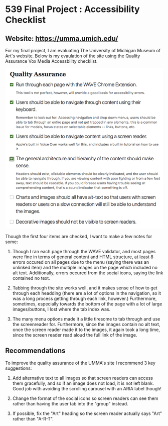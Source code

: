 # 539 Final Project : Accessibility Checklist

## Website: https://umma.umich.edu/

For my final project, I am evaluating The University of Michigan Museum of Art's website. Below is my evaulation of the site using the Quality Assurance Vox Media Accessbility checklist. 

![](checklist.png)

Though the first four items are checked, I want to make a few notes for some:

1. Though I ran each page through the WAVE validator, and most pages were fine in terms of general content and HTML structure, at least 8 errors occured on all pages due to the menu (saying there was an unlinked item) and the multiple images on the page which included no alt text. Additionally, errors occured from the social icons, saying the link contained no text.

2. Tabbing through the site works well, and it makes sense of how to get through each headding (there are a lot of options in the navigation, so it was a long process getting through each link, however.) Furthermore, sometimes, especially towards the bottom of the page with a lot of large images/buttons, I lost where the tab index was. 

3. The many menu options made it a little tiresome to tab through and use the screenreader for. Furthermore, since the images contain no alt text, once the screen reader made it to the images, it again took a long time, since the screen reader read aloud the full link of the image. 


## Recommendations 
To improve the quality assurance of the UMMA's site I recommend 3 key suggestions:

1. Add alternative text to all images so that screen readers can access them gracefully, and so if an image does not load, it is not left blank. Good job with avoiding the scrolling carousel with an ARIA label though! 

2. Change the format of the social icons so screen readers can see them rather than having the user tab into the "group" instead. 

3. If possible, fix the "Art" heading so the screen reader actually says "Art" rather than "A-R-T".


